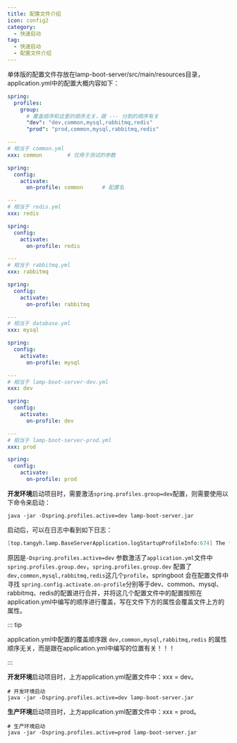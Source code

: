 ```yaml
---
title: 配置文件介绍
icon: config2
category:
  - 快速启动
tag:
  - 快速启动
  - 配置文件介绍
---
```


单体版的配置文件存放在lamp-boot-server/src/main/resources目录，application.yml中的配置大概内容如下：

```yaml
spring:
  profiles:
    group:
      # 覆盖顺序和这里的顺序无关，跟 --- 分割的顺序有关
      "dev": "dev,common,mysql,rabbitmq,redis"
      "prod": "prod,common,mysql,rabbitmq,redis"

---
# 相当于 common.yml
xxx: common        # 仅用于测试的参数

spring:
  config:
    activate:
      on-profile: common      # 配置名

---
# 相当于 redis.yml
xxx: redis

spring:
  config:
    activate:
      on-profile: redis

---
# 相当于 rabbitmq.yml
xxx: rabbitmq

spring:
  config:
    activate:
      on-profile: rabbitmq

---
# 相当于 database.yml
xxx: mysql

spring:
  config:
    activate:
      on-profile: mysql

---
# 相当于 lamp-boot-server-dev.yml
xxx: dev

spring:
  config:
    activate:
      on-profile: dev      

---
# 相当于 lamp-boot-server-prod.yml
xxx: prod

spring:
  config:
    activate:
      on-profile: prod    
```

**开发环境**启动项目时，需要激活`spring.profiles.group=dev`配置，则需要使用以下命令来启动：

```shell
java -jar -Dspring.profiles.active=dev lamp-boot-server.jar 
```

启动后，可以在日志中看到如下日志：

```verilog
[top.tangyh.lamp.BaseServerApplication.logStartupProfileInfo:674] The following profiles are active: dev,common,mysql,rabbitmq,redis
```

原因是`-Dspring.profiles.active=dev` 参数激活了`application.yml`文件中`spring.profiles.group.dev`，`spring.profiles.group.dev` 配置了    `dev,common,mysql,rabbitmq,redis`这几个`profile`，springboot 会在配置文件中寻找 `spring.config.activate.on-profile`分别等于dev、common、mysql、rabbitmq、redis的配置进行合并，并将这几个配置文件中的配置按照在application.yml中编写的顺序进行覆盖，写在文件下方的属性会覆盖文件上方的属性。

::: tip

application.yml中配置的覆盖顺序跟 `dev,common,mysql,rabbitmq,redis` 的属性顺序无关，而是跟在application.yml中编写的位置有关！！！

::: 

**开发环境**启动项目时，上方application.yml配置文件中：xxx = dev。

```shell
# 开发环境启动
java -jar -Dspring.profiles.active=dev lamp-boot-server.jar 
```

**生产环境**启动项目时，上方application.yml配置文件中：xxx = prod。

```shell
# 生产环境启动
java -jar -Dspring.profiles.active=prod lamp-boot-server.jar 
```

